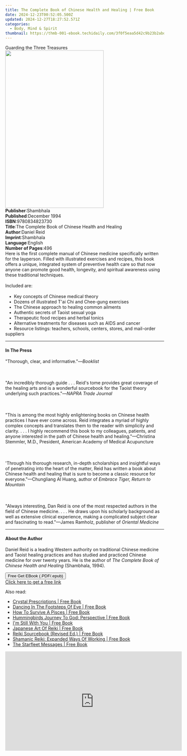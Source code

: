 ```yaml
---
title: The Complete Book of Chinese Health and Healing | Free Book
date: 2024-12-23T00:52:05.500Z
updated: 2024-12-27T18:27:52.571Z
categories:
  - Body, Mind & Spirit
thumbnail: https://thmb-001-ebook.techidaily.com/3f0f5eaa5d42c9b23b2abd1ab45601c51a903406c15ff5cc37eab9b22be2bbfd.jpg
---
```

<main id="book-container">
  <div class="flex flex-col">
    <div class="book-brief flex-1 py-6 px-4 sm:p-6 md:py-10 md:px-8">
      <!-- brief-->
      <div class="book-brief-main">Guarding the Three Treasures</div>
    </div>
    <div
      class="book-meta-info flex-1 grid gap-4 col-start-1 col-end-3 row-start-1 sm:mb-6 sm:grid-cols-4 lg:gap-6 lg:col-start-2 lg:row-end-6 lg:row-span-6 lg:mb-0"
    >
      <div
        class="book-meta-info-left place-content-center mt-4 p-4 text-sm leading-6 col-start-2 col-span-2 dark:text-slate-400"
      >
        <img
          class="w-full h-500 object-cover rounded-lg sm:h-255 sm:col-span-2 lg:col-span-full"
          src="https://img-001-ebook.techidaily.com/009d4930ed4e68688502dbd52c364b2b73ddd72a318ce23f094e835f9e1886a8.jpg"
          alt=""
          width="312"
          height="500"
        />
      </div>
      <div
        class="book-meta-info-right mt-2 col-start-1 row-start-2 col-span-3 self-center"
      >
        <!-- meta data  -->
        <div class="flex flex-col px-4 md:px-8">
          <div class="flex-1">
            <strong>Publisher</strong>:<span class="px-2">Shambhala</span>
          </div>
          <div class="flex-1">
            <strong>Published</strong>:<span class="px-2">December 1994</span>
          </div>
          <div class="flex-1">
            <strong>ISBN</strong>:<span class="px-2">9780834823730</span>
          </div>
          <div class="flex-1">
            <strong>Title</strong>:<span class="px-2"
              >The Complete Book of Chinese Health and Healing</span
            >
          </div>
          <div class="flex-1">
            <strong>Author</strong>:<span class="px-2">Daniel Reid</span>
          </div>
          <div class="flex-1">
            <strong>Imprint</strong>:<span class="px-2">Shambhala</span>
          </div>
          <div class="flex-1">
            <strong>Language</strong>:<span class="px-2">English</span>
          </div>
          <div class="flex-1">
            <strong>Number of Pages</strong>:<span class="px-2">496</span>
          </div>
        </div>
      </div>
    </div>
    <div class="book-description flex-1 py-6 px-4 sm:p-6 md:py-10 md:px-8">
      <div class="book-description-main">
        <div accordion-content="" id="description">
          Here is the first complete manual of Chinese medicine specifically
          written for the layperson. Filled with illustrated exercises and
          recipes, this book offers a unique, integrated system of preventive
          health care so that now anyone can promote good health, longevity, and
          spiritual awareness using these traditional techniques.<br /><br />Included
          are:<br /><br />&nbsp;&nbsp;&nbsp;•&nbsp; Key concepts of Chinese
          medical theory<br />&nbsp;&nbsp;&nbsp;•&nbsp; Dozens of illustrated
          T'ai Chi and Chee-gung exercises<br />&nbsp;&nbsp;&nbsp;•&nbsp; The
          Chinese approach to healing common ailments<br />&nbsp;&nbsp;&nbsp;•&nbsp;
          Authentic secrets of Taoist sexual yoga<br />&nbsp;&nbsp;&nbsp;•&nbsp;
          Therapeutic food recipes and herbal tonics<br />&nbsp;&nbsp;&nbsp;•&nbsp;
          Alternative treatments for diseases such as AIDS and cancer<br />&nbsp;&nbsp;&nbsp;•&nbsp;
          Resource listings: teachers, schools, centers, stores, and mail-order
          suppliers
        </div>
      </div>
    </div>
    <div class="book-excerpts flex-1 py-6 px-4 sm:p-6 md:py-10 md:px-8">
      <!-- excerpts-->
      <div class="book-excerpts-main">
        <hr />
        <h4 class="placeholder placeholder-heading">
          <span>In The Press</span>
        </h4>
        <p>
          "Thorough, clear, and informative."—<i>Booklist</i> <br /><br />
          <br /><br />"An incredibly thorough guide . . . Reid's tome provides
          great coverage of the healing arts and is a wonderful sourcebook for
          the Taoist theory underlying such practices."—<i
            >NAPRA Trade Journal</i
          >
          <br /><br />
          <br /><br />"This is among the most highly enlightening books on
          Chinese health practices I have ever come across. Reid integrates a
          myriad of highly complex concepts and translates them to the reader
          with simplicity and clarity. . . . I highly recommend this book to my
          colleagues, patients, and anyone interested in the path of Chinese
          health and healing."—Christina Stemmler, M.D., President, American
          Academy of Medical Acupuncture <br /><br />
          <br /><br />'Through his thorough research, in-depth scholarships and
          insightful ways of penetrating into the heart of the matter, Reid has
          written a book about Chinese health and healing that is sure to become
          a classic resource for everyone."—Chungliang Al Huang, author of
          <i>Embrace Tiger, Return to Mountain </i> <br /><br />
          <br /><br />"Always interesting, Dan Reid is one of the most respected
          authors in the field of Chinese medicine. . . . He draws upon his
          scholarly background as well as extensive clinical experience, making
          a complicated subject clear and fascinating to read."—James Ramholz,
          publisher of <i>Oriental Medicine </i>
        </p>
      </div>
    </div>
    <div class="book-about-author flex-1 py-6 px-4 sm:p-6 md:py-10 md:px-8">
      <!-- about author-->
      <div class="book-main-author-main">
        <hr />
        <h4 class="placeholder placeholder-heading">
          <span>About the Author</span>
        </h4>
        <p>
          Daniel Reid is a leading Western authority on traditional Chinese
          medicine and Taoist healing practices and has studied and practiced
          Chinese medicine for over twenty years. He is the author
          of&nbsp;<i>The</i>&nbsp;<i
            >Complete Book of Chinese Health and Healing&nbsp;</i
          >(Shambhala, 1994).
        </p>
      </div>
    </div>
    <div class="book-free-get flex-1 py-6 px-4 sm:p-6 md:py-10 md:px-8">
      <button
        id="btn-free-get"
        class="bg-blue-500 hover:bg-blue-700 text-white font-bold py-2 px-4 rounded"
      >
        Free Get EBook (.PDF/.epub)
      </button>
      <div id="countdown-display" class="px-2 text-lg mt-2"></div>
      <a
        id="free-link"
        class="hidden bg-blue-500 hover:bg-blue-700 text-white font-bold py-2 px-4 rounded"
        href="https://www.ebooks.com/en-us/book/95544074/the-complete-book-of-chinese-health-and-healing/daniel-reid/"
        target="_blank"
        >Click here to get a free link</a
      >
    </div>
    <script>
      let countdownTime = 0;
      let countdownInterval = null;
      document
        .getElementById('btn-free-get')
        .addEventListener('click', startCountdown);
      function startCountdown() {
        countdownTime = new Date().getTime() + 60000 * 3;
        countdownInterval = setInterval(updateCountdown, 1000);
        document.getElementById('btn-free-get').disabled = true;
        document
          .getElementById('btn-free-get')
          .classList.add('bg-gray-500', 'cursor-not-allowed');
      }
      function updateCountdown() {
        let currentTime = new Date().getTime();
        let timeLeft = countdownTime - currentTime;
        let secondsLeft = Math.floor(timeLeft / 1000);
        document.getElementById('countdown-display').innerHTML =
          `Remaining time: ${secondsLeft} seconds.`;
        if (secondsLeft <= 0) {
          clearInterval(countdownInterval);
          document.getElementById('btn-free-get').classList.add('hidden');
          document.getElementById('free-link').classList.remove('hidden');
          document.getElementById('countdown-display').innerHTML = '';
        }
      }
    </script>
  </div>
</main>

<ins class="adsbygoogle"
      style="display:block"
      data-ad-client="ca-pub-7571918770474297"
      data-ad-slot="8358498916"
      data-ad-format="auto"
      data-full-width-responsive="true"></ins>
    

<span class="atpl-alsoreadstyle">Also read:</span>
<div><ul>
<li><a href="https://novels-ebooks.techidaily.com/664358-9781846946295-crystal-prescriptions/"><u>Crystal Prescriptions | Free Book</u></a></li>
<li><a href="https://novels-ebooks.techidaily.com/664364-9781846946301-dancing-in-the-footsteps-of-eve/"><u>Dancing In The Footsteps Of Eve | Free Book</u></a></li>
<li><a href="https://novels-ebooks.techidaily.com/664369-9781846946585-how-to-survive-a-pisces/"><u>How To Survive A Pisces | Free Book</u></a></li>
<li><a href="https://novels-ebooks.techidaily.com/664376-9781846946387-hummingbirds-journey-to-god-perspective/"><u>Hummingbirds Journey To God: Perspective | Free Book</u></a></li>
<li><a href="https://novels-ebooks.techidaily.com/664371-9781846946394-im-still-with-you/"><u>I'm Still With You | Free Book</u></a></li>
<li><a href="https://novels-ebooks.techidaily.com/664363-9781846946400-japanese-art-of-reiki/"><u>Japanese Art Of Reiki | Free Book</u></a></li>
<li><a href="https://novels-ebooks.techidaily.com/664380-9781846946486-reiki-sourcebook-revised-ed/"><u>Reiki Sourcebook (Revised Ed.) | Free Book</u></a></li>
<li><a href="https://novels-ebooks.techidaily.com/664357-9781846946509-shamanic-reiki-expanded-ways-of-working/"><u>Shamanic Reiki: Expanded Ways Of Working | Free Book</u></a></li>
<li><a href="https://novels-ebooks.techidaily.com/664370-9781846946523-the-starfleet-messages/"><u>The Starfleet Messages | Free Book</u></a></li>
</ul></div>

<!-- affiliate ads begin -->
<iframe width="560" height="315" src="https://www.youtube.com/embed/kiW7sLvL65k?si=IHSeRFsYCrfqpn2o" title="YouTube video player" frameborder="0" allow="accelerometer; autoplay; clipboard-write; encrypted-media; gyroscope; picture-in-picture; web-share" referrerpolicy="strict-origin-when-cross-origin" allowfullscreen></iframe>
<!-- affiliate ads end -->

